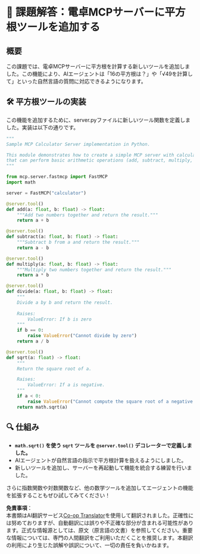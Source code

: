 <!--
CO_OP_TRANSLATOR_METADATA:
{
  "original_hash": "e9490aedc71f99bc774af57b207a7adb",
  "translation_date": "2025-06-12T22:31:18+00:00",
  "source_file": "03-GettingStarted/07-aitk/solution/README.md",
  "language_code": "ja"
}
-->
# 📘 課題解答：電卓MCPサーバーに平方根ツールを追加する

## 概要
この課題では、電卓MCPサーバーに平方根を計算する新しいツールを追加しました。この機能により、AIエージェントは「16の平方根は？」や「√49を計算して」といった自然言語の質問に対応できるようになります。

## 🛠️ 平方根ツールの実装
この機能を追加するために、server.pyファイルに新しいツール関数を定義しました。実装は以下の通りです。

```python
"""
Sample MCP Calculator Server implementation in Python.

This module demonstrates how to create a simple MCP server with calculator tools
that can perform basic arithmetic operations (add, subtract, multiply, divide).
"""

from mcp.server.fastmcp import FastMCP
import math

server = FastMCP("calculator")

@server.tool()
def add(a: float, b: float) -> float:
    """Add two numbers together and return the result."""
    return a + b

@server.tool()
def subtract(a: float, b: float) -> float:
    """Subtract b from a and return the result."""
    return a - b

@server.tool()
def multiply(a: float, b: float) -> float:
    """Multiply two numbers together and return the result."""
    return a * b

@server.tool()
def divide(a: float, b: float) -> float:
    """
    Divide a by b and return the result.
    
    Raises:
        ValueError: If b is zero
    """
    if b == 0:
        raise ValueError("Cannot divide by zero")
    return a / b

@server.tool()
def sqrt(a: float) -> float:
    """
    Return the square root of a.

    Raises:
        ValueError: If a is negative.
    """
    if a < 0:
        raise ValueError("Cannot compute the square root of a negative number.")
    return math.sqrt(a)
```

## 🔍 仕組み

- **`math.sqrt()` を使う `sqrt` ツールを `@server.tool()` デコレーターで定義しました。**
- AIエージェントが自然言語の指示で平方根計算を扱えるようにしました。
- 新しいツールを追加し、サーバーを再起動して機能を統合する練習を行いました。

さらに指数関数や対数関数など、他の数学ツールを追加してエージェントの機能を拡張することもぜひ試してみてください！

**免責事項**：  
本書類はAI翻訳サービス[Co-op Translator](https://github.com/Azure/co-op-translator)を使用して翻訳されました。正確性には努めておりますが、自動翻訳には誤りや不正確な部分が含まれる可能性があります。正式な情報源としては、原文（原言語の文書）を参照してください。重要な情報については、専門の人間翻訳をご利用いただくことを推奨します。本翻訳の利用により生じた誤解や誤訳について、一切の責任を負いかねます。